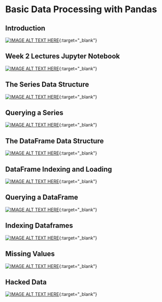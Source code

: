 # Basic Data Processing with Pandas

## Introduction


[![IMAGE ALT TEXT HERE](https://img.youtube.com/vi/YOUTUBE_VIDEO_ID_HERE/0.jpg)](){:target="_blank"}

## Week 2 Lectures Jupyter Notebook


[![IMAGE ALT TEXT HERE](https://img.youtube.com/vi/YOUTUBE_VIDEO_ID_HERE/0.jpg)](){:target="_blank"}

## The Series Data Structure


[![IMAGE ALT TEXT HERE](https://img.youtube.com/vi/YOUTUBE_VIDEO_ID_HERE/0.jpg)](){:target="_blank"}

## Querying a Series


[![IMAGE ALT TEXT HERE](https://img.youtube.com/vi/YOUTUBE_VIDEO_ID_HERE/0.jpg)](){:target="_blank"}

## The DataFrame Data Structure


[![IMAGE ALT TEXT HERE](https://img.youtube.com/vi/YOUTUBE_VIDEO_ID_HERE/0.jpg)](){:target="_blank"}

## DataFrame Indexing and Loading


[![IMAGE ALT TEXT HERE](https://img.youtube.com/vi/YOUTUBE_VIDEO_ID_HERE/0.jpg)](){:target="_blank"}

## Querying a DataFrame


[![IMAGE ALT TEXT HERE](https://img.youtube.com/vi/YOUTUBE_VIDEO_ID_HERE/0.jpg)](){:target="_blank"}

## Indexing Dataframes


[![IMAGE ALT TEXT HERE](https://img.youtube.com/vi/YOUTUBE_VIDEO_ID_HERE/0.jpg)](){:target="_blank"}

## Missing Values


[![IMAGE ALT TEXT HERE](https://img.youtube.com/vi/YOUTUBE_VIDEO_ID_HERE/0.jpg)](){:target="_blank"}

## Hacked Data


[![IMAGE ALT TEXT HERE](https://img.youtube.com/vi/YOUTUBE_VIDEO_ID_HERE/0.jpg)](){:target="_blank"}

